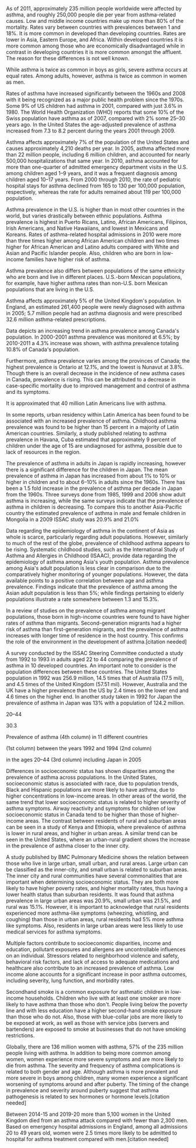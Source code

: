 As of 2011, approximately 235 million people worldwide were affected by asthma, and roughly 250,000 people die per year from asthma-related causes. Low and middle income countries make up more than 80% of the mortality. Rates vary between countries with prevalences between 1 and 18%. It is more common in developed than developing countries. Rates are lower in Asia, Eastern Europe, and Africa. Within developed countries it is more common among those who are economically disadvantaged while in contrast in developing countries it is more common amongst the affluent. The reason for these differences is not well known.

While asthma is twice as common in boys as girls, severe asthma occurs at equal rates. Among adults, however, asthma is twice as common in women as men.

Rates of asthma have increased significantly between the 1960s and 2008  with it being recognized as a major public health problem since the 1970s. Some 9% of US children had asthma in 2001, compared with just 3.6% in 1980. The World Health Organization (WHO) reports that some 10% of the Swiss population have asthma as of 2007, compared with 2% some 25–30 years ago. In the United States the age-adjusted prevalence of asthma increased from 7.3 to 8.2 percent during the years 2001 through 2009.

Asthma affects approximately 7% of the population of the United States and causes approximately 4,210 deaths per year. In 2005, asthma affected more than 22 million people, including 6 million children, and accounted for nearly 500,000 hospitalizations that same year. In 2010, asthma accounted for more than one-quarter of admitted emergency department visits in the U.S. among children aged 1–9 years, and it was a frequent diagnosis among children aged 10–17 years. From 2000 through 2010, the rate of pediatric hospital stays for asthma declined from 165 to 130 per 100,000 population, respectively, whereas the rate for adults remained about 119 per 100,000 population.

Asthma prevalence in the U.S. is higher than in most other countries in the world, but varies drastically between ethnic populations. Asthma prevalence is highest in Puerto Ricans, Latino, African Americans, Filipinos, Irish Americans, and Native Hawaiians, and lowest in Mexicans and Koreans. Rates of asthma-related hospital admissions in 2010 were more than three times higher among African American children and two times higher for African American and Latino adults compared with White and Asian and Pacific Islander people. Also, children who are born in low-income families have higher risk of asthma.

Asthma prevalence also differs between populations of the same ethnicity who are born and live in different places. U.S.-born Mexican populations, for example, have higher asthma rates than non-U.S. born Mexican populations that are living in the U.S.

Asthma affects approximately 5% of the United Kingdom's population. In England, an estimated 261,400 people were newly diagnosed with asthma in 2005; 5.7 million people had an asthma diagnosis and were prescribed 32.6 million asthma-related prescriptions.

Data depicts an increasing trend in asthma prevalence among Canada's population. In 2000-2001 asthma prevalence was monitored at 6.5%; by 2010-2011 a 4.3% increase was shown, with asthma prevalence totaling 10.8% of Canada's population.

Furthermore, asthma prevalence varies among the provinces of Canada; the highest prevalence is Ontario at 12.1%, and the lowest is Nunavut at 3.8%. Though there is an overall decrease in the incidence of new asthma cases in Canada, prevalence is rising. This can be attributed to a decrease in case-specific mortality due to improved management and control of asthma and its symptoms.

It is approximated that 40 million Latin Americans live with asthma.

In some reports, urban residency within Latin America has been found to be associated with an increased prevalence of asthma. Childhood asthma prevalence was found to be higher than 15 percent in a majority of Latin American countries. Similarly, a study published relating to asthma prevalence in Havana, Cuba estimated that approximately 9 percent of children under the age of 15 are undiagnosed for asthma, possible due to lack of resources in the region.

The prevalence of asthma in adults in Japan is rapidly increasing, however there is a significant difference for the children in Japan. The mean prevalence of asthma in Japan has increased from about 1% to 10% or higher in children and to about 6–10% in adults since the 1960s. There has been a 1.5 fold increase in the prevalence of asthma per decade in Japan from the 1960s. Three surveys done from 1985, 1999 and 2006 show adult asthma is increasing, while the same surveys indicate that the prevalence of asthma in children is decreasing. To compare this to another Asia-Pacific country the estimated prevalence of asthma in male and female children in Mongolia in a 2009 ISSAC study was 20.9% and 21.0%

Data regarding the epidemiology of asthma in the continent of Asia as whole is scarce, particularly regarding adult populations. However, similarly to much of the rest of the globe, prevalence of childhood asthma appears to be rising. Systematic childhood studies, such as the International Study of Asthma and Allergies in Childhood (ISAAC), provide data regarding the epidemiology of asthma among Asia's youth population. Asthma prevalence among Asia's adult population is less clear in comparison due to the comparatively higher monitoring of younger populations. However, the data available points to a positive correlation between age and asthma prevalence. Findings indicate that the prevalence of asthma among the Asian adult population is less than 5%; while findings pertaining to elderly populations illustrate a rate somewhere between 1.3 and 15.3%.

In a review of studies on the prevalence of asthma among migrant populations, those born in high-income countries were found to have higher rates of asthma than migrants. Second-generation migrants had a higher risk of asthma than first-generation migrants, and the prevalence of asthma increases with longer time of residence in the host country. This confirms the role of the environment in the development of asthma.[citation needed]

A survey conducted by the ISSAC Steering Committee conducted a study from 1992 to 1993 in adults aged 22 to 44 comparing the prevalence of asthma in 10 developed countries. An important note to consider is the population differences between these countries. The United States population in 1992 was 256.9 million, 14.5 times that of Australia (17.5 mil), and 4.5 times of the United Kingdom (57.51 mil). However, Australia and the UK have a higher prevalence than the US by 2.4 times on the lower end and 4.6 times on the higher end. In another study taken in 1992 for Japan the prevalence of asthma in Japan was 13% with a population of 124.2 million.

20–44

30.3

Prevalence of asthma (4th column) in 11 different countries

(1st column) between the years 1992 and 1994 (2nd column)

in the ages 20–44 (3rd column) including Japan in 2005

Differences in socioeconomic status has shown disparities among the prevalence of asthma across populations. In the United States, socioeconomic status is associated with race, due to population trends, Black and Hispanic populations are more likely to have asthma, due to higher concentrations in low-income areas. In other areas of the world, the same trend that lower socioeconomic status is related to higher severity of asthma symptoms. Airway reactivity and symptoms for children of low socioeconomic status in Canada tend to be higher than those of higher-income areas. The contrast between residents of rural and suburban areas can be seen in a study of Kenya and Ethiopia,  where prevalence of asthma is lower in rural areas, and higher in urban areas. A similar trend can be seen in the United States, where an urban-rural gradient shows the increase in the prevalence of asthma closer to the inner city.

A study published by BMC Pulmonary Medicine shows the relation between those who live in large urban, small urban, and rural areas. Large urban can be classified as the inner-city, and small urban is related to suburban areas. The inner city and rural communities have several commonalities that are important when determining socioeconomic status. They are both more likely to have higher poverty rates, and higher mortality rates, thus having a lower health status than suburban residents. It was found that asthma prevalence in large urban areas was 20.9%, small urban was 21.5%, and rural was 15.1%. However, it is important to acknowledge that rural residents experienced more asthma-like symptoms (wheezing, whistling, and coughing) than those in urban areas, rural residents had 5% more asthma like symptoms. Also, residents in large urban areas were less likely to use medical services for asthma symptoms.

Multiple factors contribute to socioeconomic disparities, income and education, pollutant exposures and allergens are uncontrollable influences on an individual. Stressors related to neighborhood violence and safety, behavioral risk factors, and lack of access to adequate medications and healthcare also contribute to an increased prevalence of asthma. Low income alone accounts for a significant increase in poor asthma outcomes, including severity, lung function, and morbidity rates.

Secondhand smoke is a common exposure for asthmatic children in low-income households. Children who live with at least one smoker are more likely to have asthma than those who don't. People living below the poverty line and with less education have a higher second-hand smoke exposure than those who do not. Also, those with blue-collar jobs are more likely to be exposed at work, as well as those with service jobs (servers and bartenders) are exposed to smoke at businesses that do not have smoking restrictions.

Globally, there are 136 million women with asthma, 57% of the 235 million people living with asthma. In addition to being more common among women, women experience more severe symptoms and are more likely to die from asthma. The severity and frequency of asthma complications is related to both gender and age. Although asthma is more prevalent and more severe in boys among children, many women experience a significant worsening of symptoms around and after puberty. The timing of the change in prevalence and severity around puberty suggest that asthma pathogenesis is related to sex hormones or hormone levels.[citation needed]

Between 2014-15 and 2019-20 more than 5,100 women in the United Kingdom died from an asthma attack compared with fewer than 2,300 men. Based on emergency hospital admissions in England, among all admissions 20 to 49 years old, women were 2.5 times more likely to be admitted to hospital for asthma treatment compared with men.[citation needed]